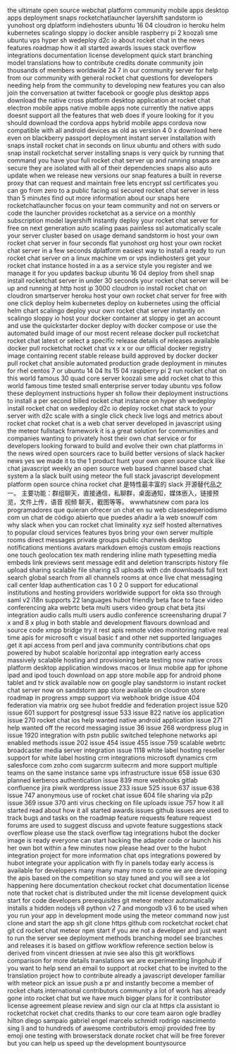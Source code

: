 the ultimate open source webchat platform community mobile apps desktop apps deployment snaps rocketchatlauncher layershift sandstorm io yunohost org dplatform indiehosters ubuntu 16 04 cloudron io heroku helm kubernetes scalingo sloppy io docker ansible raspberry pi 2 koozali sme ubuntu vps hyper sh wedeploy d2c io about rocket chat in the news features roadmap how it all started awards issues stack overflow integrations documentation license development quick start branching model translations how to contribute credits donate community join thousands of members worldwide 24 7 in our community server for help from our community with general rocket chat questions for developers needing help from the community to developing new features you can also join the conversation at twitter facebook or google plus desktop apps download the native cross platform desktop application at rocket chat electron mobile apps native mobile apps note currently the native apps doesnt support all the features that web does if youre looking for it you should download the cordova apps hybrid mobile apps cordova now compatible with all android devices as old as version 4 0 x download here even on blackberry passport deployment instant server installation with snaps install rocket chat in seconds on linux ubuntu and others with sudo snap install rocketchat server installing snaps is very quick by running that command you have your full rocket chat server up and running snaps are secure they are isolated with all of their dependencies snaps also auto update when we release new versions our snap features a built in reverse proxy that can request and maintain free lets encrypt ssl certificates you can go from zero to a public facing ssl secured rocket chat server in less than 5 minutes find out more information about our snaps here rocketchatlauncher focus on your team community and not on servers or code the launcher provides rocketchat as a service on a monthly subscription model layershift instantly deploy your rocket chat server for free on next generation auto scaling paas painless ssl automatically scale your server cluster based on usage demand sandstorm io host your own rocket chat server in four seconds flat yunohost org host your own rocket chat server in a few seconds dplatform easiest way to install a ready to run rocket chat server on a linux machine vm or vps indiehosters get your rocket chat instance hosted in a as a service style you register and we manage it for you updates backup ubuntu 16 04 deploy from shell snap install rocketchat server in under 30 seconds your rocket chat server will be up and running at http host ip 3000 cloudron io install rocket chat on cloudron smartserver heroku host your own rocket chat server for free with one click deploy helm kubernetes deploy on kubernetes using the official helm chart scalingo deploy your own rocket chat server instantly on scalingo sloppy io host your docker container at sloppy io get an account and use the quickstarter docker deploy with docker compose or use the automated build image of our most recent release docker pull rocketchat rocket chat latest or select a specific release details of releases available docker pull rocketchat rocket chat vx x x or our official docker registry image containing recent stable release build approved by docker docker pull rocket chat ansible automated production grade deployment in minutes for rhel centos 7 or ubuntu 14 04 lts 15 04 raspberry pi 2 run rocket chat on this world famous 30 quad core server koozali sme add rocket chat to this world famous time tested small enterprise server today ubuntu vps follow these deployment instructions hyper sh follow their deployment instructions to install a per second billed rocket chat instance on hyper sh wedeploy install rocket chat on wedeploy d2c io deploy rocket chat stack to your server with d2c scale with a single click check live logs and metrics about rocket chat rocket chat is a web chat server developed in javascript using the meteor fullstack framework it is a great solution for communities and companies wanting to privately host their own chat service or for developers looking forward to build and evolve their own chat platforms in the news wired open sourcers race to build better versions of slack hacker news yes we made it to the 1 product hunt your own open source slack like chat javascript weekly an open source web based channel based chat system a la slack built using meteor the full stack javascript development platform open source china rocket chat 是特性最丰富的 slack 开源替代品之一。 主要功能：群组聊天，直接通信，私聊群，桌面通知，媒体嵌入，链接预览，文件上传，语音 视频 聊天，截图等等。 wwwhatsnew com para los programadores que quieran ofrecer un chat en su web clasesdeperiodismo com un chat de código abierto que puedes añadir a la web snowulf com why slack when you can rocket chat liminality xyz self hosted alternatives to popular cloud services features byos bring your own server multiple rooms direct messages private groups public channels desktop notifications mentions avatars markdown emojis custom emojis reactions one touch geolocation tex math rendering inline math typesetting media embeds link previews sent message edit and deletion transcripts history file upload sharing scalable file sharing s3 uploads with cdn downloads full text search global search from all channels rooms at once live chat messaging call center ldap authentication cas 1 0 2 0 support for educational institutions and hosting providers worldwide support for okta sso through saml v2 i18n supports 22 languages hubot friendly beta face to face video conferencing aka webrtc beta multi users video group chat beta jitsi integration audio calls multi users audio conference screensharing drupal 7 x and 8 x plug in both stable and development flavours download and source code xmpp bridge try it rest apis remote video monitoring native real time apis for microsoft c visual basic f and other net supported languages get it api access from perl and java community contributions chat ops powered by hubot scalable horizontal app integration early access massively scalable hosting and provisioning beta testing now native cross platform desktop application windows macos or linux mobile app for iphone ipad and ipod touch download on app store mobile app for android phone tablet and tv stick available now on google play sandstorm io instant rocket chat server now on sandstorm app store available on cloudron store roadmap in progress xmpp support via webhook bridge issue 404 federation via matrix org see hubot freddie and federation project issue 520 issue 601 support for postgresql issue 533 issue 822 native ios application issue 270 rocket chat ios help wanted native android application issue 271 help wanted off the record messaging issue 36 issue 268 wordpress plug in issue 1920 integration with pstn public switched telephone networks api enabled methods issue 202 issue 454 issue 455 issue 759 scalable webrtc broadcaster media server integration issue 1118 white label hosting reseller support for white label hosting crm integrations microsoft dynamics crm salesforce com zoho com sugarcrm suitecrm and more support multiple teams on the same instance same vps infrastructure issue 658 issue 630 planned kerberos authentication issue 839 more webhooks gitlab confluence jira piwik wordpress issue 233 issue 525 issue 637 issue 638 issue 747 anonymous use of rocket chat issue 604 file sharing via p2p issue 369 issue 370 anti virus checking on file uploads issue 757 how it all started read about how it all started awards issues github issues are used to track bugs and tasks on the roadmap feature requests feature request forums are used to suggest discuss and upvote feature suggestions stack overflow please use the stack overflow tag integrations hubot the docker image is ready everyone can start hacking the adapter code or launch his her own bot within a few minutes now please head over to the hubot integration project for more information chat ops integrations powered by hubot integrate your application with fly in panels today early access is available for developers many many many more to come we are developing the apis based on the competition so stay tuned and you will see a lot happening here documentation checkout rocket chat documentation license note that rocket chat is distributed under the mit license development quick start for code developers prerequisites git meteor meteor automatically installs a hidden nodejs v8 python v2 7 and mongodb v3 6 to be used when you run your app in development mode using the meteor command now just clone and start the app sh git clone https github com rocketchat rocket chat git cd rocket chat meteor npm start if you are not a developer and just want to run the server see deployment methods branching model see branches and releases it is based on gitflow workflow reference section below is derived from vincent driessen at nvie see also this git workflows comparison for more details translations we are experimenting lingohub if you want to help send an email to support at rocket chat to be invited to the translation project how to contribute already a javascript developer familiar with meteor pick an issue push a pr and instantly become a member of rocket chats international contributors community a lot of work has already gone into rocket chat but we have much bigger plans for it contributor license agreement please review and sign our cla at https cla assistant io rocketchat rocket chat credits thanks to our core team aaron ogle bradley hilton diego sampaio gabriel engel marcelo schmidt rodrigo nascimento sing li and to hundreds of awesome contributors emoji provided free by emoji one testing with browserstack donate rocket chat will be free forever but you can help us speed up the development bountysource